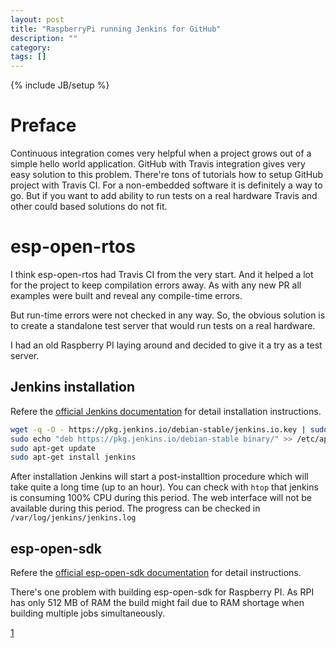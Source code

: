 ```yaml
---
layout: post
title: "RaspberryPi running Jenkins for GitHub"
description: ""
category:
tags: []
---
```

{% include JB/setup %}

# Preface

Continuous integration comes very helpful when a project grows out of a simple
hello world application. GitHub with Travis integration gives very easy
solution to this problem. There're tons of tutorials how to setup GitHub project
with Travis CI. For a non-embedded software it is definitely a way to go. But if
you want to add ability to run tests on a real hardware Travis and other could
based solutions do not fit.

# esp-open-rtos

I think esp-open-rtos had Travis CI from the very start. And it helped a lot
for the project to keep compilation errors away. As with any new PR all
examples were built and reveal any compile-time errors.

But run-time errors were not checked in any way. So, the obvious solution is
to create a standalone test server that would run tests on a real hardware.

I had an old Raspberry PI laying around and decided to give it a try as a test
server.

## Jenkins installation

Refere the [official Jenkins documentation](1) for detail installation instructions.

```bash
wget -q -O - https://pkg.jenkins.io/debian-stable/jenkins.io.key | sudo apt-key add -
sudo echo "deb https://pkg.jenkins.io/debian-stable binary/" >> /etc/apt/sources.list
sudo apt-get update
sudo apt-get install jenkins
```

After installation Jenkins will start a post-installtion procedure which will
take quite a long time (up to an hour).
You can check with `htop` that jenkins is consuming 100% CPU during this period.
The web interface will not be available during this period.
The progress can be checked in `/var/log/jenkins/jenkins.log`

## esp-open-sdk

Refere the [official esp-open-sdk documentation](2) for detail instructions.

There's one problem with building esp-open-sdk for Raspberry PI.
As RPI has only 512 MB of RAM the build might fail due to RAM shortage when
building multiple jobs simultaneously.

[1](https://pkg.jenkins.io/debian-stable/)

